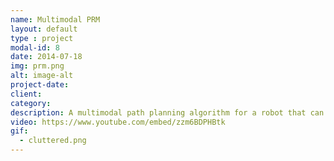 ```yaml
---
name: Multimodal PRM
layout: default
type : project
modal-id: 8
date: 2014-07-18
img: prm.png
alt: image-alt
project-date: 
client: 
category: 
description: A multimodal path planning algorithm for a robot that can walk and fly for the path of least power/time for a given environment. Works by extending a standard PRM to sample walking and flying nodes separately with edge costs as the approximate power/time and running the Bellman-ford algorithm to find the best path. Currently working on validating the planner in a Simscape environment and also trying out more efficient sampling methods.
video: https://www.youtube.com/embed/zzm6BDPHBtk
gif:
  - cluttered.png
---
```

